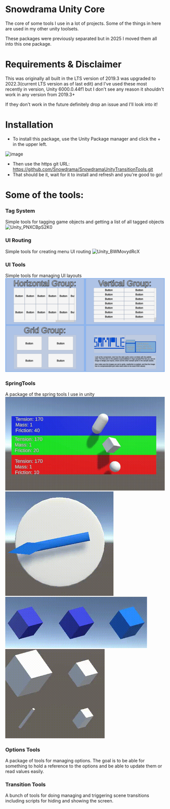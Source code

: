 # Snowdrama Unity Core
The core of some tools I use in a lot of projects. Some of the things in here are used in my other unity toolsets.

These packages were previously separated but in 2025 I moved them all into this one package.

# Requirements & Disclaimer
This was originally all built in the LTS version of 2019.3 was upgraded to 2022.3(current LTS version as of last edit) and I've used these most recently in version, Unity 6000.0.44f1 but I don't see any reason it shouldn't work in any version from 2019.3+

If they don't work in the future definitely drop an issue and I'll look into it! 

# Installation
* To install this package, use the Unity Package manager and click the + in the upper left.

![image](https://user-images.githubusercontent.com/1271916/139389113-88e7b032-0f93-42b2-ad80-10700baca435.png)
* Then use the https git URL: https://github.com/Snowdrama/SnowdramaUnityTransitionTools.git
* That should be it, wait for it to install and refresh and you're good to go!

# Some of the tools:

### Tag System

Simple tools for tagging game objects and getting a list of all tagged objects
![Unity_PNXCBpS2K0](https://user-images.githubusercontent.com/1271916/159188046-1bdcef37-f47c-4adb-82e2-790a19377040.gif)

### UI Routing

Simple tools for creating menu UI routing
![Unity_BWMovydRcX](https://user-images.githubusercontent.com/1271916/159188089-17dc87a8-73b5-4cda-807b-c25ba3507e94.gif)

### UI Tools
Simple tools for managing UI layouts
![Example of Unity UI Tools](./Resources~/Screenshot.png)

### SpringTools
A package of the spring tools I use in unity
![Spring Example](./Resources~/Unity_SpringExample.gif)
![Angle Spring Example](./Resources~/Unity_AngleSpin.gif)
![Color Spring Example](./Resources~/Unity_ColorSpring.gif)
![Scale Spring Example](./Resources~/Unity_ScaleSpring.gif)

### Options Tools
A package of tools for managing options.
The goal is to be able for something to hold a reference to the options and be able to update them or read values easily.

### Transition Tools
A bunch of tools for doing managing and triggering scene transitions including scripts for hiding and showing the screen. 